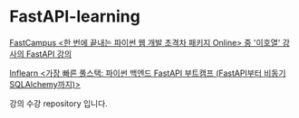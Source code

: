 # FastAPI-learning
[FastCampus <한 번에 끝내는 파이썬 웹 개발 초격차 패키지 Online> 중 '이호열' 강사의 FastAPI 강의](https://fastcampus.co.kr/dev_online_pyweb)

[Inflearn <가장 빠른 풀스택: 파이썬 백엔드 FastAPI 부트캠프 (FastAPI부터 비동기 SQLAlchemy까지)>](https://www.inflearn.com/course/%ED%8C%8C%EC%9D%B4%EC%8D%AC-%EB%B0%B1%EC%97%94%EB%93%9C-fastapi-%EB%B6%80%ED%8A%B8%EC%BA%A0%ED%94%84)

강의 수강 repository 입니다.

